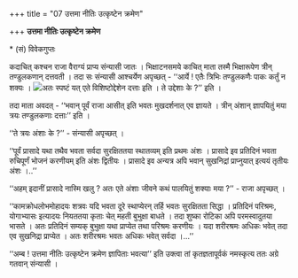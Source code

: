 +++
title = "07 उत्तमा नीतिः उत्कृष्टेन क्रमेण"

+++
**उत्तमा नीतिः उत्कृष्टेन क्रमेण**

\* (सं) विवेकगुप्तः

कदाचित् कश्चन राजा वैराग्यं प्राप्य संन्यासी जातः । भिक्षाटनसमये काचित् माता तस्मै भिक्षारूपेण त्रीन् तण्डुलकणान् दत्तवती । तदा सः संन्यासी आश्चर्येण अपृच्छत् - ‘‘आर्ये ! एतैः त्रिभिः तण्डुलकणैः पाकः कर्तुं न शक्यः । ![](magazine_images/img-1659240407Bal2.jpg)अतः स्पष्टं यत् एते विशिष्टोद्देशेन दत्ताः इति । ते उद्देशाः के ?’’ इति ।

तदा माता अवदत् - ‘‘भवान् पूर्वं राजा आसीत् इति भवतः मुखदर्शनात् एव ज्ञायते । त्रीन् अंशान् ज्ञापयितुं मया त्रयः तण्डुलकणाः दत्ताः’’ इति ।

‘‘ते त्रयः अंशाः के ?’’ - संन्यासी अपृच्छत् ।

‘‘पूर्वं प्रासादे यथा तथैव भवता सर्वदा सुरक्षिततया स्थातव्यम् इति प्रथमः अंशः । प्रासादे इव प्रतिदिनं भवता रुचिपूर्णं भोजनं करणीयम् इति अंशः द्वितीयः । प्रासादे इव अन्यत्र अपि भवान् सुखनिद्रां प्राप्नुयात् इत्ययं तृतीयः अंशः ।..’’

‘‘अहम् इदानीं प्रासादे नास्मि खलु ? अतः एते अंशाः जीवने कथं पालयितुं शक्याः मया ?’’ - राजा अपृच्छत् ।

‘‘कामक्रोधलोभमोहादयः शत्रवः यदि भवता दूरे स्थाप्येरन् तर्हि भवतः सुरक्षितता सिद्धा । प्रतिदिनं परिश्रमः, योगाभ्यासः इत्यादयः नियततया कृताः चेत् महती बुभुक्षा बाधते । तदा शुष्का रोटिका अपि परमस्वादुतया भासते । अतः प्रतिदिनं सम्यक् बुभुक्षा यथा प्राप्येत तथा परिश्रमः करणीयः । यदा शरीरश्रमः अधिकः भवेत् तदा एव सुखनिद्रा प्राप्येत । अतः शरीरश्रमः भवतः अधिकः भवेत् सर्वदा ।...’’

‘‘अम्ब ! उत्तमा नीतिः उत्कृष्टेन क्रमेण ज्ञापिताः भवत्या’’ इति उक्त्वा तां कृतज्ञतापूर्वकं नमस्कृत्य ततः अग्रे गतवान् संन्यासी ।
